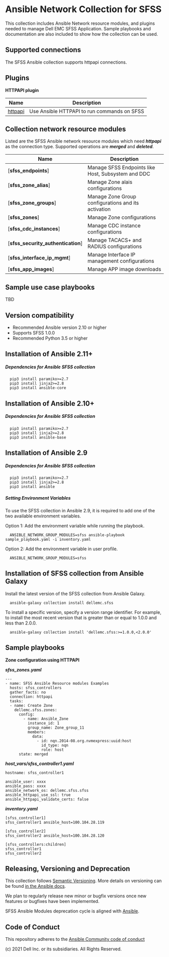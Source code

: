 Ansible Network Collection for SFSS
===================================

This collection includes Ansible Network resource modules, and plugins needed to manage Dell EMC SFSS Application. Sample playbooks and documentation are also included to show how the collection can be used.

Supported connections
---------------------
The SFSS Ansible collection supports httpapi connections.

Plugins
--------

**HTTPAPI plugin**

Name | Description
--- | ---
[httpapi](https://github.com/ansible-collections/dellemc.sfss)|Use Ansible HTTPAPI to run commands on SFSS

Collection network resource modules
-----------------------------------
Listed are the SFSS Ansible network resource modules which need ***httpapi*** as the connection type. Supported operations are ***merged*** and ***deleted***.

Name | Description
--- | --- 
[**sfss_endpoints**]|Manage SFSS Endpoints like Host, Subsystem and DDC
[**sfss_zone_alias**]|Manage Zone alais configurations
[**sfss_zone_groups**]|Manage Zone Group configurations and its activation
[**sfss_zones**]|Manage Zone configurations
[**sfss_cdc_instances**]|Manage CDC instance configurations
[**sfss_security_authentication**]|Manage TACACS+ and RADIUS configurations
[**sfss_interface_ip_mgmt**]|Manage Interface IP management configurations
[**sfss_app_images**]|Manage APP image downloads


Sample use case playbooks
-------------------------
TBD

Version compatibility
----------------------
* Recommended Ansible version 2.10 or higher
* Supports SFSS 1.0.0
* Recommended Python 3.5 or higher


Installation of Ansible 2.11+
-----------------------------
##### Dependencies for Ansible SFSS collection

      pip3 install paramiko>=2.7
      pip3 install jinja2>=2.8
      pip3 install ansible-core

Installation of Ansible 2.10+
-----------------------------
##### Dependencies for Ansible SFSS collection

      pip3 install paramiko>=2.7
      pip3 install jinja2>=2.8
      pip3 install ansible-base
      
Installation of Ansible 2.9
---------------------------
##### Dependencies for Ansible SFSS collection

      pip3 install paramiko>=2.7
      pip3 install jinja2>=2.8
      pip3 install ansible
      
##### Setting Environment Variables

To use the SFSS collection in Ansible 2.9, it is required to add one of the two available environment variables.

Option 1: Add the environment variable while running the playbook.


      ANSIBLE_NETWORK_GROUP_MODULES=sfss ansible-playbook sample_playbook.yaml -i inventory.yaml
      
      
Option 2: Add the environment variable in user profile.


      ANSIBLE_NETWORK_GROUP_MODULES=sfss
      

Installation of SFSS collection from Ansible Galaxy
---------------------------------------------------------------

Install the latest version of the SFSS collection from Ansible Galaxy.

      ansible-galaxy collection install dellemc.sfss

To install a specific version, specify a version range identifier. For example, to install the most recent version that is greater than or equal to 1.0.0 and less than 2.0.0.

      ansible-galaxy collection install 'dellemc.sfss:>=1.0.0,<2.0.0'


Sample playbooks
-----------------

**Zone configuration using HTTPAPI**

***sfss_zones.yaml***

    ---
    - name: SFSS Ansible Resource modules Examples 
      hosts: sfss_controllers
      gather_facts: no
      connection: httpapi
      tasks:
      - name: Create Zone
        dellemc.sfss.zones:
          config:
            - name: Ansible_Zone
              instance_id: 1
              group_name: Zone_group_11
              members:
                data:
                  - id: nqn.2014-08.org.nvmexpress:uuid:host
                    id_type: nqn
                    role: host
          state: merged

***host_vars/sfss_controller1.yaml***

    hostname: sfss_controller1

    ansible_user: xxxx
    ansible_pass: xxxx
    ansible_network_os: dellemc.sfss.sfss
    ansible_httpapi_use_ssl: true
    ansible_httpapi_validate_certs: false

***inventory.yaml***

    [sfss_controller1]
    sfss_controller1 ansible_host=100.104.28.119

    [sfss_controller2]
    sfss_controller2 ansible_host=100.104.28.120

    [sfss_controllers:children]
    sfss_controller1
    sfss_controller2

Releasing, Versioning and Deprecation
-------------------------------------

This collection follows [Semantic Versioning](https://semver.org/). More details on versioning can be found [in the Ansible docs](https://docs.ansible.com/ansible/latest/dev_guide/developing_collections.html#collection-versions).

We plan to regularly release new minor or bugfix versions once new features or bugfixes have been implemented.

SFSS Ansible Modules deprecation cycle is aligned with [Ansible](https://docs.ansible.com/ansible/latest/dev_guide/module_lifecycle.html).

Code of Conduct
---------------

This repository adheres to the [Ansible Community code of conduct](https://docs.ansible.com/ansible/latest/community/code_of_conduct.html)

(c) 2021 Dell Inc. or its subsidiaries. All Rights Reserved.